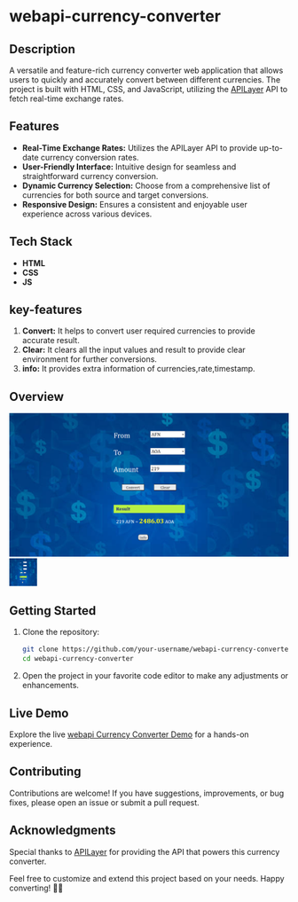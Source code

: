 # webapi-currency-converter

## Description

A versatile and feature-rich currency converter web application that allows users to quickly and accurately convert between different currencies. The project is built with HTML, CSS, and JavaScript, utilizing the [APILayer](https://apilayer.com/) API to fetch real-time exchange rates.

## Features

- **Real-Time Exchange Rates:** Utilizes the APILayer API to provide up-to-date currency conversion rates.
- **User-Friendly Interface:** Intuitive design for seamless and straightforward currency conversion.
- **Dynamic Currency Selection:** Choose from a comprehensive list of currencies for both source and target conversions.
- **Responsive Design:** Ensures a consistent and enjoyable user experience across various devices.

## Tech Stack

- **HTML**
- **CSS**
- **JS**

## key-features

1. **Convert:** It helps to convert user required currencies to provide accurate result.
2. **Clear:** It clears all the input values and result to provide clear environment for further conversions.
3. **info:** It provides extra information of currencies,rate,timestamp.

## Overview

![overview](https://github.com/mounikasangana0126/webapi-currency-converter/blob/main/screenshots/img3.png) <img src="https://github.com/mounikasangana0126/webapi-currency-converter/blob/main/screenshots/img3.png" width="50px" height="50px"/>

## Getting Started

1. Clone the repository:

   ```bash
   git clone https://github.com/your-username/webapi-currency-converter.git
   cd webapi-currency-converter
   ```

2. Open the project in your favorite code editor to make any adjustments or enhancements.

## Live Demo

Explore the live [webapi Currency Converter Demo](https://webapi-currency-converter.netlify.app/) for a hands-on experience.

## Contributing

Contributions are welcome! If you have suggestions, improvements, or bug fixes, please open an issue or submit a pull request.

## Acknowledgments

Special thanks to [APILayer](https://apilayer.com/) for providing the API that powers this currency converter.

Feel free to customize and extend this project based on your needs. Happy converting! 💱🌐
